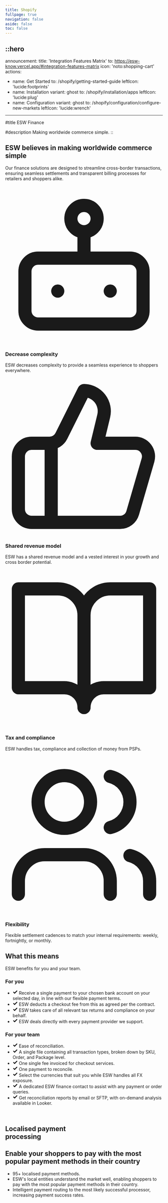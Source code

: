 ```yaml
---
title: Shopify
fullpage: true
navigation: false
aside: false
toc: false
---
```


::hero
---
announcement:
  title: 'Integration Features Matrix'
  to: https://esw-know.vercel.app/#integration-features-matrix
  icon: 'noto:shopping-cart'
actions:
  - name: Get Started
    to: /shopify/getting-started-guide
    leftIcon: 'lucide:footprints'
  - name: Installation
    variant: ghost
    to: /shopify/installation/apps
    leftIcon: 'lucide:plug'
  - name: Configuration
    variant: ghost
    to: /shopify/configuration/configure-new-markets
    leftIcon: 'lucide:wrench'
---

#title
ESW Finance

#description
Making worldwide commerce simple.
::



<!-- Features (theme-aware, dark-ready) — image removed -->
<div class="max-w-[85rem] px-4 py-10 sm:px-6 lg:px-8 lg:py-14 mx-auto text-foreground">
  <!-- Grid -->
  <div class="grid lg:grid-cols-3 gap-8 lg:gap-12">
    <div class="lg:col-span-1">
      <h2 class="font-bold text-2xl md:text-3xl text-foreground">
        ESW believes in making worldwide commerce simple
      </h2>
      <p class="mt-2 md:mt-4 text-muted-foreground">
        Our finance solutions are designed to streamline cross-border transactions, ensuring seamless settlements and transparent billing processes for retailers and shoppers alike.
      </p>
    </div>
    <!-- End Col -->

  <div class="lg:col-span-2">
      <div class="grid sm:grid-cols-2 gap-8 md:gap-12">
        <!-- Icon Block -->
        <div class="flex gap-x-5">
          <svg class="shrink-0 mt-1 size-6 text-primary" xmlns="http://www.w3.org/2000/svg" viewBox="0 0 24 24" fill="none" stroke="currentColor" stroke-width="2" stroke-linecap="round" stroke-linejoin="round" aria-hidden="true">
            <rect width="18" height="10" x="3" y="11" rx="2" />
            <circle cx="12" cy="5" r="2" />
            <path d="M12 7v4" />
            <line x1="8" x2="8" y1="16" y2="16" />
            <line x1="16" x2="16" y1="16" y2="16" />
          </svg>
          <div class="grow">
            <h3 class="text-lg font-semibold text-foreground">Decrease complexity</h3>
            <p class="mt-1 text-muted-foreground">ESW decreases complexity to provide a seamless experience to shoppers everywhere.</p>
          </div>
        </div><!-- End Icon Block -->

  <!-- Icon Block -->
  <div class="flex gap-x-5">
          <svg class="shrink-0 mt-1 size-6 text-primary" xmlns="http://www.w3.org/2000/svg" viewBox="0 0 24 24" fill="none" stroke="currentColor" stroke-width="2" stroke-linecap="round" stroke-linejoin="round" aria-hidden="true">
            <path d="M7 10v12" />
            <path d="M15 5.88 14 10h5.83a2 2 0 0 1 1.92 2.56l-2.33 8A2 2 0 0 1 17.5 22H4a2 2 0 0 1-2-2v-8a2 2 0 0 1 2-2h2.76a2 2 0 0 0 1.79-1.11L12 2h0a3.13 3.13 0 0 1 3 3.88Z" />
          </svg>
          <div class="grow">
            <h3 class="text-lg font-semibold text-foreground">Shared revenue model</h3>
            <p class="mt-1 text-muted-foreground">ESW has a shared revenue model and a vested interest in your growth and cross border potential.</p>
          </div>
        </div><!-- End Icon Block -->

  <!-- Icon Block -->
  <div class="flex gap-x-5">
          <svg class="shrink-0 mt-1 size-6 text-primary" xmlns="http://www.w3.org/2000/svg" viewBox="0 0 24 24" fill="none" stroke="currentColor" stroke-width="2" stroke-linecap="round" stroke-linejoin="round" aria-hidden="true">
            <path d="M2 3h6a4 4 0 0 1 4 4v14a3 3 0 0 0-3-3H2z" />
            <path d="M22 3h-6a4 4 0 0 0-4 4v14a3 3 0 0 1 3-3h7z" />
          </svg>
          <div class="grow">
            <h3 class="text-lg font-semibold text-foreground">Tax and compliance</h3>
            <p class="mt-1 text-muted-foreground">ESW handles tax, compliance and collection of money from PSPs.</p>
          </div>
        </div><!-- End Icon Block -->

  <!-- Icon Block -->
  <div class="flex gap-x-5">
          <svg class="shrink-0 mt-1 size-6 text-primary" xmlns="http://www.w3.org/2000/svg" viewBox="0 0 24 24" fill="none" stroke="currentColor" stroke-width="2" stroke-linecap="round" stroke-linejoin="round" aria-hidden="true">
            <path d="M16 21v-2a4 4 0 0 0-4-4H6a4 4 0 0 0-4 4v2" />
            <circle cx="9" cy="7" r="4" />
            <path d="M22 21v-2a4 4 0 0 0-3-3.87" />
            <path d="M16 3.13a4 4 0 0 1 0 7.75" />
          </svg>
          <div class="grow">
            <h3 class="text-lg font-semibold text-foreground">Flexibility</h3>
            <p class="mt-1 text-muted-foreground">Flexible settlement cadences to match your internal requirements: weekly, fortnightly, or monthly.</p>
          </div>
        </div><!-- End Icon Block -->
      </div>
    </div><!-- End Col -->
  </div><!-- End Grid -->
</div><!-- End Features -->



<div class="px-4 py-8 bg-white dark:bg-neutral-900">
  <div class="max-w-4xl mx-auto">
    <div class="text-center">
      <h2 class="text-3xl font-bold leading-tight text-gray-900 dark:text-white sm:text-4xl lg:text-5xl">What this means</h2>
      <p class="text-[15px] text-slate-600 dark:text-slate-300">ESW benefits for you and your team.</p>
    </div>
  </div>
</div>

  <div class="grid md:grid-cols-2 items-center gap-y-6 mt-12 max-md:max-w-md max-md:mx-auto">
      <!-- Shopify Card -->
      <div class="bg-white border border-gray-300 shadow-lg md:rounded-tl-3xl md:rounded-bl-3xl max-md:rounded-3xl p-8 sm:p-10">
        <h3 class="text-slate-900 text-lg font-semibold mb-4">For you</h3>
        <ul class="space-y-5">
          <li class="flex items-center text-[15px] text-slate-600 font-medium">
            <svg xmlns="http://www.w3.org/2000/svg" width="16" class="mr-3 fill-green-500" viewBox="0 0 24 24">
              <path d="M9.707 19.121a.997.997 0 0 1-1.414 0l-5.646-5.647a1.5 1.5 0 0 1 0-2.121l.707-.707a1.5 1.5 0 0 1 2.121 0L9 14.171l9.525-9.525a1.5 1.5 0 0 1 2.121 0l.707.707a1.5 1.5 0 0 1 0 2.121z" />
            </svg>
            Receive a single payment to your chosen bank account on your selected day, in line with our flexible payment terms.
          </li>
          <li class="flex items-center text-[15px] text-slate-600 font-medium">
            <svg xmlns="http://www.w3.org/2000/svg" width="16" class="mr-3 fill-green-500" viewBox="0 0 24 24">
              <path d="M9.707 19.121a.997.997 0 0 1-1.414 0l-5.646-5.647a1.5 1.5 0 0 1 0-2.121l.707-.707a1.5 1.5 0 0 1 2.121 0L9 14.171l9.525-9.525a1.5 1.5 0 0 1 2.121 0l.707.707a1.5 1.5 0 0 1 0 2.121z" />
            </svg>
            ESW deducts a checkout fee from this as agreed per the contract.
          </li>
          <li class="flex items-center text-[15px] text-slate-600 font-medium">
            <svg xmlns="http://www.w3.org/2000/svg" width="16" class="mr-3 fill-green-500" viewBox="0 0 24 24">
              <path d="M9.707 19.121a.997.997 0 0 1-1.414 0l-5.646-5.647a1.5 1.5 0 0 1 0-2.121l.707-.707a1.5 1.5 0 0 1 2.121 0L9 14.171l9.525-9.525a1.5 1.5 0 0 1 2.121 0l.707.707a1.5 1.5 0 0 1 0 2.121z" />
            </svg>
            ESW takes care of all relevant tax returns and compliance on your behalf.
          </li>
          <li class="flex items-center text-[15px] text-slate-600 font-medium">
            <svg xmlns="http://www.w3.org/2000/svg" width="16" class="mr-3 fill-green-500" viewBox="0 0 24 24">
              <path d="M9.707 19.121a.997.997 0 0 1-1.414 0l-5.646-5.647a1.5 1.5 0 0 1 0-2.121l.707-.707a1.5 1.5 0 0 1 2.121 0L9 14.171l9.525-9.525a1.5 1.5 0 0 1 2.121 0l.707.707a1.5 1.5 0 0 1 0 2.121z" />
            </svg>
            ESW deals directly with every payment provider we support.
          </li>
        </ul>
      </div>

  <!-- ESW Card -->
  <div class="bg-slate-900 border border-gray-900 shadow-xl rounded-3xl p-8 sm:p-10 relative md:right-1">
        <h3 class="text-white text-lg font-semibold mb-4">For your team</h3>
        <ul class="space-y-5">
          <li class="flex items-center text-[15px] text-slate-300 font-medium">
            <svg xmlns="http://www.w3.org/2000/svg" width="16" class="mr-3 fill-green-500" viewBox="0 0 24 24">
              <path d="M9.707 19.121a.997.997 0 0 1-1.414 0l-5.646-5.647a1.5 1.5 0 0 1 0-2.121l.707-.707a1.5 1.5 0 0 1 2.121 0L9 14.171l9.525-9.525a1.5 1.5 0 0 1 2.121 0l.707.707a1.5 1.5 0 0 1 0 2.121z" />
            </svg>
            Ease of reconciliation.
          </li>
          <li class="flex items-center text-[15px] text-slate-300 font-medium">
            <svg xmlns="http://www.w3.org/2000/svg" width="16" class="mr-3 fill-green-500" viewBox="0 0 24 24">
              <path d="M9.707 19.121a.997.997 0 0 1-1.414 0l-5.646-5.647a1.5 1.5 0 0 1 0-2.121l.707-.707a1.5 1.5 0 0 1 2.121 0L9 14.171l9.525-9.525a1.5 1.5 0 0 1 2.121 0l.707.707a1.5 1.5 0 0 1 0 2.121z" />
            </svg>
            A single file containing all transaction types, broken down by SKU, Order, and Package level.
          </li>
          <li class="flex items-center text-[15px] text-slate-300 font-medium">
            <svg xmlns="http://www.w3.org/2000/svg" width="16" class="mr-3 fill-green-500" viewBox="0 0 24 24">
              <path d="M9.707 19.121a.997.997 0 0 1-1.414 0l-5.646-5.647a1.5 1.5 0 0 1 0-2.121l.707-.707a1.5 1.5 0 0 1 2.121 0L9 14.171l9.525-9.525a1.5 1.5 0 0 1 2.121 0l.707.707a1.5 1.5 0 0 1 0 2.121z" />
            </svg>
            One single fee invoiced for checkout services.
          </li>
          <li class="flex items-center text-[15px] text-slate-300 font-medium">
            <svg xmlns="http://www.w3.org/2000/svg" width="16" class="mr-3 fill-green-500" viewBox="0 0 24 24">
              <path d="M9.707 19.121a.997.997 0 0 1-1.414 0l-5.646-5.647a1.5 1.5 0 0 1 0-2.121l.707-.707a1.5 1.5 0 0 1 2.121 0L9 14.171l9.525-9.525a1.5 1.5 0 0 1 2.121 0l.707.707a1.5 1.5 0 0 1 0 2.121z" />
            </svg>
            One payment to reconcile.
          </li>
          <li class="flex items-center text-[15px] text-slate-300 font-medium">
            <svg xmlns="http://www.w3.org/2000/svg" width="16" class="mr-3 fill-green-500" viewBox="0 0 24 24">
              <path d="M9.707 19.121a.997.997 0 0 1-1.414 0l-5.646-5.647a1.5 1.5 0 0 1 0-2.121l.707-.707a1.5 1.5 0 0 1 2.121 0L9 14.171l9.525-9.525a1.5 1.5 0 0 1 2.121 0l.707.707a1.5 1.5 0 0 1 0 2.121z" />
            </svg>
            Select the currencies that suit you while ESW handles all FX exposure.
          </li>
          <li class="flex items-center text-[15px] text-slate-300 font-medium">
            <svg xmlns="http://www.w3.org/2000/svg" width="16" class="mr-3 fill-green-500" viewBox="0 0 24 24">
              <path d="M9.707 19.121a.997.997 0 0 1-1.414 0l-5.646-5.647a1.5 1.5 0 0 1 0-2.121l.707-.707a1.5 1.5 0 0 1 2.121 0L9 14.171l9.525-9.525a1.5 1.5 0 0 1 2.121 0l.707.707a1.5 1.5 0 0 1 0 2.121z" />
            </svg>
            A dedicated ESW finance contact to assist with any payment or order queries.
          </li>
          <li class="flex items-center text-[15px] text-slate-300 font-medium">
            <svg xmlns="http://www.w3.org/2000/svg" width="16" class="mr-3 fill-green-500" viewBox="0 0 24 24">
              <path d="M9.707 19.121a.997.997 0 0 1-1.414 0l-5.646-5.647a1.5 1.5 0 0 1 0-2.121l.707-.707a1.5 1.5 0 0 1 2.121 0L9 14.171l9.525-9.525a1.5 1.5 0 0 1 2.121 0l.707.707a1.5 1.5 0 0 1 0 2.121z" />
            </svg>
            Get reconciliation reports by email or SFTP, with on-demand analysis available in Looker.
          </li>
        </ul>
      </div>
    </div>
  </div>
</div>

<br>

<!-- Localised payment processing (no background, theme-inheriting) -->
<section class="w-full">
  <div class="mx-auto max-w-6xl px-6 py-14">
    <!-- Title -->
    <h1 class="text-4xl sm:text-5xl font-semibold leading-tight tracking-tight text-foreground">
      Localised payment<br class="hidden sm:block" />
      processing
    </h1>

  <!-- Accent underline -->
  <div class="mt-4 h-[3px] w-24 rounded-full bg-primary"></div>

  <div class="mt-10 grid gap-10 lg:grid-cols-12">
      <!-- Left copy -->
      <div class="lg:col-span-7 space-y-6">
        <h2 class="text-xl sm:text-2xl font-semibold text-foreground">
          Enable your shoppers to pay with the most popular
          payment methods in their country
        </h2>

  <ul class="space-y-3 text-lg/7 text-muted-foreground">
          <li class="flex gap-3">
            <span class="mt-2 h-2 w-2 shrink-0 rounded-full bg-primary"></span>
            <span><span class="font-semibold text-foreground">95+</span> <span class="underline underline-offset-4">localised</span> payment methods.</span>
          </li>
          <li class="flex gap-3">
            <span class="mt-2 h-2 w-2 shrink-0 rounded-full bg-primary"></span>
            <span>ESW's local entities understand the market well, enabling shoppers to pay with the most popular payment methods in their country.</span>
          </li>
          <li class="flex gap-3">
            <span class="mt-2 h-2 w-2 shrink-0 rounded-full bg-primary"></span>
            <span>Intelligent payment routing to the most likely successful processor, increasing payment success rates.</span>
          </li>
        </ul>
      </div>

  <!-- Right: 80% Gauge and copy -->
  <div class="lg:col-span-5">
        <div class="flex items-center gap-7">
          <!-- Gauge Component (80%) -->
          <div class="relative size-40">
            <svg class="size-full rotate-180" viewBox="0 0 36 36" xmlns="http://www.w3.org/2000/svg" aria-hidden="true"><!-- Track -->
              <circle
                cx="18" cy="18" r="16" fill="none"
                class="stroke-current text-muted-foreground/30"
                stroke-width="1.25" stroke-dasharray="100 100" stroke-linecap="round">
              </circle>

  <!-- Progress (80%) -->
  <circle
                cx="18" cy="18" r="16" fill="none"
                class="stroke-current text-primary"
                stroke-width="1.75" stroke-dasharray="80 100" stroke-linecap="round">
              </circle>
            </svg>

  <!-- Center value -->
  <div class="absolute inset-0 grid place-items-center text-center">
              <span class="text-4xl font-bold text-primary">80%</span>
              <span class="text-sm text-muted-foreground">Likely to purchase</span>
            </div>
          </div>

  <!-- Copy -->
<div class="max-w-sm text-foreground">
            <p class="text-lg">
              Nearly <span class="font-semibold">80% of consumers</span> are more likely to purchase
              from brands offering <span class="underline underline-offset-4">personalised</span>
              payment experiences.
            </p>
            <p class="mt-2 text-xs uppercase tracking-wide text-muted-foreground">Source: McKinsey</p>
          </div>
        </div>
      </div>
    </div>
  </div>
</section>


<!-- Gauge Component -->
<div class="relative size-40">
  <svg class="rotate-[135deg] size-full" viewBox="0 0 36 36" xmlns="http://www.w3.org/2000/svg">
    <!-- Background Circle (Gauge) -->
    <circle cx="18" cy="18" r="16" fill="none" class="stroke-current text-purple-200 dark:text-neutral-700" stroke-width="1" stroke-dasharray="75 100"></circle>

    <!-- Gauge Progress -->
    <circle cx="18" cy="18" r="16" fill="none" class="stroke-current text-purple-600 dark:text-purple-500" stroke-width="2" stroke-dasharray="18.75 100"></circle>
  </svg>

  <!-- Value Text -->
  <div class="absolute top-1/2 start-1/2 transform -translate-x-1/2 -translate-y-1/2 text-center">
    <span class="text-4xl font-bold text-purple-600 dark:text-purple-500">25</span>
    <span class="text-purple-600 dark:text-purple-500 block">mph</span>
  </div>
</div>
<!-- End Gauge Component -->

<!-- Gauge Component -->
<div class="relative size-40">
  <svg class="rotate-[135deg] size-full" viewBox="0 0 36 36" xmlns="http://www.w3.org/2000/svg">
    <!-- Background Circle (Gauge) -->
    <circle cx="18" cy="18" r="16" fill="none" class="stroke-current text-green-200 dark:text-neutral-700" stroke-width="1" stroke-dasharray="75 100" stroke-linecap="round"></circle>

    <!-- Gauge Progress -->
    <circle cx="18" cy="18" r="16" fill="none" class="stroke-current text-green-500 dark:text-green-500" stroke-width="2" stroke-dasharray="56.25 100" stroke-linecap="round"></circle>
  </svg>

  <!-- Value Text -->
  <div class="absolute top-1/2 start-1/2 transform -translate-x-1/2 -translate-y-1/2 text-center">
    <span class="text-4xl font-bold text-green-600 dark:text-green-500">75</span>
    <span class="text-green-600 dark:text-green-500 block">Score</span>
  </div>
</div>
<!-- End Gauge Component -->

<!-- Gauge Component -->
<div class="relative size-40">
  <svg class="size-full rotate-180" viewBox="0 0 36 36" xmlns="http://www.w3.org/2000/svg">
    <!-- Background Circle (Gauge) -->
    <circle cx="18" cy="18" r="16" fill="none" class="stroke-current text-orange-100 dark:text-neutral-700" stroke-width="3" stroke-dasharray="50 100" stroke-linecap="round"></circle>

    <!-- Gauge Progress -->
    <circle cx="18" cy="18" r="16" fill="none" class="stroke-current text-orange-600 dark:text-orange-500" stroke-width="1" stroke-dasharray="25 100" stroke-linecap="round"></circle>
  </svg>

  <!-- Value Text -->
  <div class="absolute top-9 start-1/2 transform -translate-x-1/2 text-center">
    <span class="text-2xl font-bold text-orange-600 dark:text-orange-500">50</span>
    <span class="text-xs text-orange-600 dark:text-orange-500 block">Average</span>
  </div>
</div>
<!-- End Gauge Component -->





